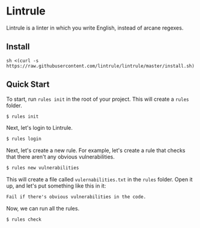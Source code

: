 # Lintrule

Lintrule is a linter in which you write English, instead of arcane regexes.

## Install

```
sh <(curl -s https://raw.githubusercontent.com/lintrule/lintrule/master/install.sh)
```

## Quick Start

To start, run `rules init` in the root of your project. This will create a `rules` folder.

```bash
$ rules init
```

Next, let's login to Lintrule.

```bash
$ rules login
```

Next, let's create a new rule. For example, let's create a rule that checks that there aren't
any obvious vulnerabilities.

```bash
$ rules new vulnerabilities
```

This will create a file called `vulernabilities.txt` in the `rules` folder. Open it up, and
let's put something like this in it:

```markdown
Fail if there's obvious vulnerabilities in the code.
```

Now, we can run all the rules.

```bash
$ rules check
```
